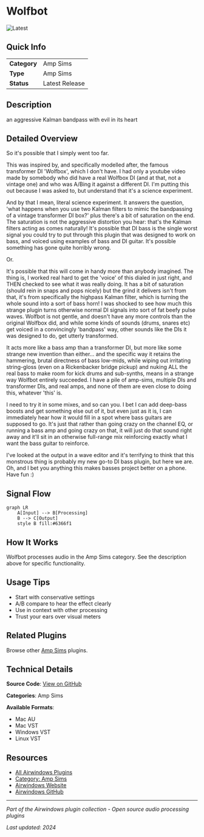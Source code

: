 # Wolfbot

![Latest](https://img.shields.io/badge/-Latest-10b981)

## Quick Info

| | |
|---|---|
| **Category** | Amp Sims |
| **Type** | Amp Sims |
| **Status** | Latest Release |

## Description

an aggressive Kalman bandpass with evil in its heart

## Detailed Overview

So it's possible that I simply went too far.

This was inspired by, and specifically modelled after, the famous transformer DI 'Wolfbox', which I don't have. I had only a youtube video made by somebody who did have a real Wolfbox DI (and at that, not a vintage one) and who was A/Bing it against a different DI. I'm putting this out because I was asked to, but understand that it's a science experiment.

And by that I mean, literal science experiment. It answers the question, 'what happens when you use two Kalman filters to mimic the bandpassing of a vintage transformer DI box?' plus there's a bit of saturation on the end. The saturation is not the aggressive distortion you hear: that's the Kalman filters acting as comes naturally! It's possible that DI bass is the single worst signal you could try to put through this plugin that was designed to work on bass, and voiced using examples of bass and DI guitar. It's possible something has gone quite horribly wrong.

Or.

It's possible that this will come in handy more than anybody imagined. The thing is, I worked real hard to get the 'voice' of this dialed in just right, and THEN checked to see what it was really doing. It has a bit of saturation (should rein in snaps and pops nicely) but the grind it delivers isn't from that, it's from specifically the highpass Kalman filter, which is turning the whole sound into a sort of bass horn! I was shocked to see how much this strange plugin turns otherwise normal DI signals into sort of fat beefy pulse waves. Wolfbot is not gentle, and doesn't have any more controls than the original Wolfbox did, and while some kinds of sounds (drums, snares etc) get voiced in a convincingly 'bandpass' way, other sounds like the DIs it was designed to do, get utterly transformed.

It acts more like a bass amp than a transformer DI, but more like some strange new invention than either… and the specific way it retains the hammering, brutal directness of bass low-mids, while wiping out irritating string-gloss (even on a Rickenbacker bridge pickup) and nuking ALL the real bass to make room for kick drums and sub-synths, means in a strange way Wolfbot entirely succeeded. I have a pile of amp-sims, multiple DIs and transformer DIs, and real amps, and none of them are even close to doing this, whatever 'this' is.

I need to try it in some mixes, and so can you. I bet I can add deep-bass boosts and get something else out of it, but even just as it is, I can immediately hear how it would fill in a spot where bass guitars are supposed to go. It's just that rather than going crazy on the channel EQ, or running a bass amp and going crazy on that, it will just do that sound right away and it'll sit in an otherwise full-range mix reinforcing exactly what I want the bass guitar to reinforce.

I've looked at the output in a wave editor and it's terrifying to think that this monstrous thing is probably my new go-to DI bass plugin, but here we are. Oh, and I bet you anything this makes basses project better on a phone. Have fun :)

## Signal Flow

```mermaid
graph LR
    A[Input] --> B[Processing]
    B --> C[Output]
    style B fill:#6366f1
```

## How It Works

Wolfbot processes audio in the Amp Sims category. See the description above for specific functionality.

## Usage Tips

- Start with conservative settings
- A/B compare to hear the effect clearly
- Use in context with other processing
- Trust your ears over visual meters


## Related Plugins

Browse other [Amp Sims](../categories/amp-sims.md) plugins.


## Technical Details

**Source Code**: [View on GitHub](https://github.com/airwindows/airwindows/tree/master/plugins/LinuxVST/src/Wolfbot)

**Categories**: Amp Sims

**Available Formats**:
- Mac AU
- Mac VST
- Windows VST
- Linux VST

## Resources

- [All Airwindows Plugins](../../README.md)
- [Category: Amp Sims](../categories/amp-sims.md)
- [Airwindows Website](https://www.airwindows.com)
- [Airwindows GitHub](https://github.com/airwindows/airwindows)

---

*Part of the Airwindows plugin collection - Open source audio processing plugins*

*Last updated: 2024*
